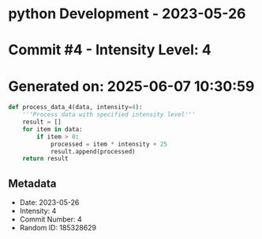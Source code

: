 ﻿# python Development - 2023-05-26
# Commit #4 - Intensity Level: 4
# Generated on: 2025-06-07 10:30:59
```python
def process_data_4(data, intensity=4):
    '''Process data with specified intensity level'''
    result = []
    for item in data:
        if item > 0:
            processed = item * intensity + 25
            result.append(processed)
    return result
```
## Metadata
- Date: 2023-05-26
- Intensity: 4
- Commit Number: 4
- Random ID: 185328629
